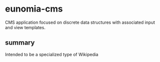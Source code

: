 # eunomia-cms
CMS application focused on discrete data structures with associated input and view templates. 

## summary
Intended to be a specialized type of Wikipedia
